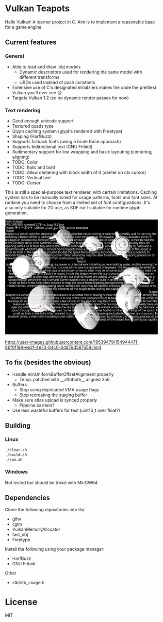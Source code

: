 # Vulkan Teapots

Hello Vulkan! A learner project in C. Aim is to implement a reasonable base for a game engine.


## Current features
### General
- Able to load and draw .obj models
	- Dynamic descriptors used for rendering the same model with different transforms
	- UBOs used instead of push constants
- Extensive use of C's designated initialziers makes the code the prettiest Vulkan you'll ever see 😊
- Targets Vulkan 1.2 (so no dynamic render passes for now)

### Text rendering 
- Good enough unicode support
- Textured quads type 
- Glyph caching system (glyphs rendered with Freetype)
- Shaping (HarfBuzz)
- Supports fallback fonts (using a brute force approach)
- Supports bidirectional text (GNU Fribidi)
- Rudimentary support for line wrapping and basic layouting (centering, aligning)
- TODO: Color
- TODO: Italic and bold
- TODO: Allow centering with block width of 0 (center on ctx cursor)
- TODO: Vertical text
- TODO: Cursor

This is still a special-purpose text renderer, with certain limitations.
Caching system has to be manually tuned for usage patterns, fonts and font 
sizes. At runtime you need to choose from a limited set of font configurations.
It's also only suitable for 2D use, as SDF isn't suitable for runtime glyph
generation.

![Text rendering](images/screenshot.png?raw=true)

https://user-images.githubusercontent.com/19539479/154944471-8bf0f198-ee2f-4e73-84c0-0dd79d597658.mp4

## To fix (besides the obvious)
- Handle minUniformBufferOffsetAlignment properly
	- Temp. patched with \_\_attribute\_\_ aligned 256
- Buffers
	- Stop using depricated VMA usage flags 
	- Stop recreating the staging buffer
- Make sure atlas upload is synced properly 
	- Pipeline barriers?
- Use less wasteful buffers for text (uint16_t over float?)

## Building
### Linux 
```
./clear.sh
./build.sh 
./run.sh
```

### Windows
Not tested but should be trivial with MinGW64

## Dependencies
Clone the following repositories into lib/
- glfw
- cglm
- VulkanMemoryAllocator
- fast_obj
- Freetype

Install the following using your package manager:
- HarfBuzz
- GNU Fribidi

Other
- stb/stb_image.h

# License
MIT
